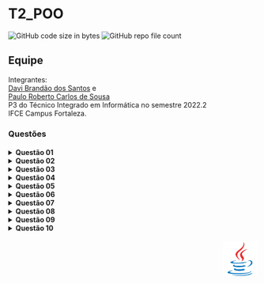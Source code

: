 <html>
  <body>
    <h1> T2_POO </h1>
  <img alt="GitHub code size in bytes" src="https://img.shields.io/github/languages/code-size/PRoberto23/T2_POO"> 
  <img alt="GitHub repo file count" src="https://img.shields.io/github/directory-file-count/PRoberto23/T2_POO">

<h2> Equipe </h2>
Integrantes: <br>
<a title = "Você será direcionado ao perfil nessa mesma aba" href = "https://github.com//DaviCaroco" >Davi Brandão dos Santos</a> e<br>
<a title = "Você será direcionado ao perfil nessa mesma aba" href = "https://github.com//PRoberto23">Paulo Roberto Carlos de Sousa</a><br>
P3 do Técnico Integrado em Informática no semestre 2022.2 <br>
IFCE Campus Fortaleza.<br>

<h3>Questões</h3>
<h4>
  <details><summary><b>Questão 01</b></summary></b>
  <p> Faça um programa que receba um número inteiro e verifique se é par ou ímpar. </p>
  </details>
    <details><summary><b>Questão 02</b></summary></b>
  <p> Faça um programa que mostre o menu de opções a seguir, receba a opção do usuário e os dados necessários para executar cada operação.
Menu de opções:
1. Somar dois números;
2.Raiz quadrada de um número. </p>
  </details>
  <details><summary><b>Questão 03</b></summary>
  <p> Faça um programa para resolver equações do 2° grau. </p>
  </details>
  <details><summary><b>Questão 04</b></summary>
  <p>Faça um programa que mostre a data e hora do sistema nos seguintes formatos: DD/MM/AAAA - mês por extenso e hora:minuto.</p>
  </details>
  <details><summary><b>Questão 05</b></summary>
  <p>Faça um programa que leia um número N que indica quantos valores inteiros e positivos devem ser lidos a seguir. Para cada número lido, mostre uma tabela contendo o valor lido e o fatorial desse valor.</p>
  </details>
  <details><summary><b>Questão 06</b></summary>
  <p>Faça um programa que receba um número inteiro maior que 1, verifique se o número fornecido é primo ou não e mostre uma mensagem de número primo ou de número não primo.</p>
  </details>
  <details><summary><b>Questão 07</b></summary>
  <p>Em um campeonato de futebol existem cinco times e cada um possui onze jogadores. Faça um programa que receba a idade, o peso e a altura de cada um dos jogadores, calcule e mostre:
a) A quantidade de jogadores com idade inferior a 18 anos;
b) A média das idades dos jogadores de cada time;
c) A média das alturas de todos os jogadores do campeonato;
d) A porcentagem de jogadores com mais de 80kg entre todos os jogadores do campeonato.</p>
  </details>
 <details><summary><b>Questão 08</b></summary>
  <p>Faça um programa que apresente o menu de opções a seguir, permita ao usuário escolher a opção desejada, receba os dados necessários para executar a operação e mostre o resultado. Verifique a possibilidade de opção inválida e não se preocupe com restrições do tipo salário inválido.</p>
  </details>
   <details><summary><b>Questão 09</b></summary>
  <p>Faça um programa que receba vários números, calcule e mostre:
a) A soma dos números digitados;
b) A quantidade de números digitados;
c) A média dos números digitados;
d) O maior número digitado;
e) O menor número digitado;
f) A média dos números pares;
g) A porcentagem dos números ímpares entre todos os números digitados.
(Finalize a entrada de dados com a digitação do número 30.000).</p>
  </details>
   <details><summary><b>Questão 10</b></summary>
  <p>Faça um programa que mostre as tabuadas dos números de 1 a 10.</p>
  </details>
  </h4>
  <div align = "right">
  <img alt="Java-Java" height="70" width="70" src="https://raw.githubusercontent.com/devicons/devicon/master/icons/java/java-original.svg">
  </div>
</body>
</html>
